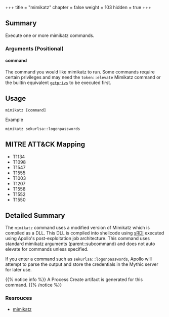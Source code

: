 +++
title = "mimikatz"
chapter = false
weight = 103
hidden = true
+++

## Summary
Execute one or more mimikatz commands.

### Arguments (Positional)
#### command
The command you would like mimikatz to run. Some commands require certain privileges and may need the `token::elevate` Mimikatz command or the builtin equivalent [`getprivs`](/agents/apollo/commands/getprivs/) to be executed first.

## Usage
```
mimikatz [command]
```

Example
```
mimikatz sekurlsa::logonpasswords
```


## MITRE ATT&CK Mapping

- T1134
- T1098
- T1547
- T1555
- T1003
- T1207
- T1558
- T1552
- T1550

## Detailed Summary
The `mimikatz` command uses a modified version of Mimikatz which is compiled as a DLL. This DLL is compiled into shellcode using [sRDI](https://github.com/monoxgas/sRDI) executed using Apollo's post-exploitation job architecture. This command uses standard mimikatz arguments (parent::subcommand) and does not auto elevate for commands unless specified. 

If you enter a command such as `sekurlsa::logonpasswords`, Apollo will attempt to parse the output and store the credentials in the Mythic server for later use.


{{% notice info %}}
A Process Create artifact is generated for this command.
{{% /notice %}}

### Resrouces
- [mimikatz](https://github.com/gentilkiwi/mimikatz)
